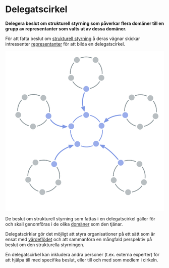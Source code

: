 # Delegatscirkel

<summary>
<strong>Delegera beslut om strukturell styrning som påverkar flera domäner till en grupp av representanter som valts ut av dessa domäner.</strong>
</summary>

För att fatta beslut om [strukturell styrning](glossary:governance) å deras vägnar skickar intressenter [representanter](section:representative) för att bilda en delegatscirkel.

![Delegatscirkel](img/structural-patterns/delegate-circle.png)

De beslut om strukturell styrning som fattas i en delegatscirkel gäller för och skall genomföras i de olika [domäner](glossary:domain) som den tjänar.

Delegatscirklar gör det möjligt att styra organisationer på ett sätt som är ensat med [värdeflödet](glossary:flow-of-value) och att sammanföra en mångfald perspektiv på beslut om den strukturella styrningen.

En delegatscirkel kan inkludera andra personer (t.ex. externa experter) för att hjälpa till med specifika beslut, eller till och med som medlem i cirkeln.